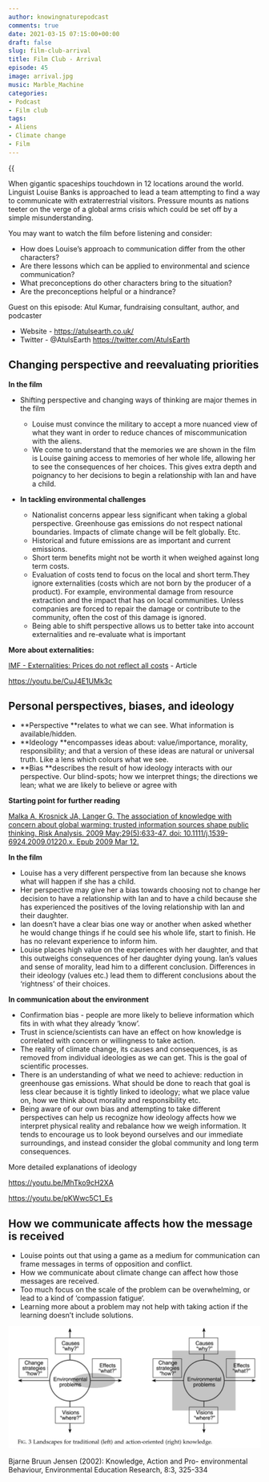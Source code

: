 ```yaml
---
author: knowingnaturepodcast
comments: true
date: 2021-03-15 07:15:00+00:00
draft: false
slug: film-club-arrival
title: Film Club - Arrival
episode: 45
image: arrival.jpg
music: Marble_Machine
categories:
- Podcast
- Film club
tags:
- Aliens
- Climate change
- Film
---
```


{{<audio src="https://mcdn.podbean.com/mf/web/uvmun7/Ep_45_-Film_Club-_Arrival5zx2v.mp3" >}}

When gigantic spaceships touchdown in 12 locations around the world. Linguist
Louise Banks is approached to lead a team attempting to find a way to
communicate with  extraterrestrial visitors. Pressure mounts as nations teeter
on the verge of a global arms crisis which could be set off by a simple
misunderstanding.

You may want to watch the film before listening and consider:

  * How does Louise’s approach to communication differ from the other characters?
  * Are there lessons which can be applied to environmental and science communication?
  * What preconceptions do other characters bring to the situation? 
  * Are the preconceptions helpful or a hindrance?

Guest on this episode: Atul Kumar, fundraising consultant, author, and
podcaster

  * Website - <https://atulsearth.co.uk/>
  * Twitter - @AtulsEarth <https://twitter.com/AtulsEarth>

## **Changing perspective and reevaluating priorities**

**In the film**

  * Shifting perspective and changing ways of thinking are major themes in the film
    * Louise must convince the military to accept a more nuanced view of what they want in order to reduce chances of miscommunication with the aliens.
    * We come to understand that the memories we are shown in the film is Louise gaining access to memories of her whole life, allowing her to see the consequences of her choices. This gives extra depth and poignancy to her decisions to begin a relationship with Ian and have a child.

  * **In tackling environmental challenges**
    * Nationalist concerns appear less significant when taking a global perspective. Greenhouse gas emissions do not respect national boundaries. Impacts of climate change will be felt globally. Etc.
    * Historical and future emissions are as important and current emissions.
    * Short term benefits might not be worth it when weighed against long term costs.
    * Evaluation of costs tend to focus on the local and short term.They ignore externalities (costs which are not born by the producer of a product). For example, environmental damage from resource extraction and the impact that has on local communities. Unless companies are forced to repair the damage or contribute to the community, often the cost of this damage is ignored.
    * Being able to shift perspective allows us to better take into account externalities and re-evaluate what is important

**More about externalities:**

[IMF - Externalities: Prices do not reflect all costs](https://www.imf.org/external/pubs/ft/fandd/basics/external.htm) \- Article

<https://youtu.be/CuJ4E1UMk3c>

## **Personal perspectives, biases, and ideology**

  * **Perspective **relates to what we can see. What information is available/hidden.
  *  **Ideology **encompasses ideas about: value/importance, morality, responsibility; and that a version of these ideas are natural or universal truth. Like a lens which colours what we see.
  *  **Bias **describes the result of how ideology interacts with our perspective. Our blind-spots; how we interpret things; the directions we lean; what we are likely to believe or agree with

**Starting point for further reading**

[Malka A, Krosnick JA, Langer G. The association of knowledge with concern about global warming: trusted information sources shape public thinking. Risk Analysis. 2009 May;29(5):633-47. doi: 10.1111/j.1539-6924.2009.01220.x. Epub 2009 Mar 12. ](https://www.researchgate.net/publication/24215965_The_Association_of_Knowledge_with_Concern_About_Global_Warming_Trusted_Information_Sources_Shape_Public_Thinking)

**In the film**

  * Louise has a very different perspective from Ian because she knows what will happen if she has a child. 
  * Her perspective may give her a bias towards choosing not to change her decision to have a relationship with Ian and to have a child because she has experienced the positives of the loving relationship with Ian and their daughter. 
  * Ian doesn’t have a clear bias one way or another when asked whether he would change things if he could see his whole life, start to finish. He has no relevant experience to inform him.
  * Louise places high value on the experiences with her daughter, and that this outweighs consequences of her daughter dying young. Ian’s values and sense of morality, lead him to a different conclusion. Differences in their ideology (values etc.) lead them to different conclusions about the ‘rightness’ of their choices.

**In communication about the environment**

  * Confirmation bias - people are more likely to believe information which fits in with what they already ‘know’.
  * Trust in science/scientists can have an effect on how knowledge is correlated with concern or willingness to take action.
  * The reality of climate change, its causes and consequences, is as removed from individual ideologies as we can get. This is the goal of scientific processes.
  * There is an understanding of what we need to achieve: reduction in greenhouse gas emissions. What should be done to reach that goal is less clear because it is tightly linked to ideology; what we place value on, how we think about morality and responsibility etc. 
  * Being aware of our own bias and attempting to take different perspectives can help us recognize how ideology affects how we interpret physical reality and rebalance how we weigh information. It tends to encourage us to look beyond ourselves and our immediate surroundings, and instead consider the global community and long term consequences.

More detailed explanations of ideology

https://youtu.be/MhTko9cH2XA

https://youtu.be/pKWwc5C1_Es

## **How we communicate affects how the message is received**

  * Louise points out that using a game as a medium for communication can frame messages in terms of opposition and conflict.
  * How we communicate about climate change can affect how those messages are received.
  * Too much focus on the scale of the problem can be overwhelming, or lead to a kind of ‘compassion fatigue‘.
  * Learning more about a problem may not help with taking action if the learning doesn’t include solutions.

![](traditional-and-action-oriented-knowledge.jpg)

Bjarne Bruun Jensen (2002): Knowledge, Action and Pro- environmental
Behaviour, Environmental Education Research, 8:3, 325-334

